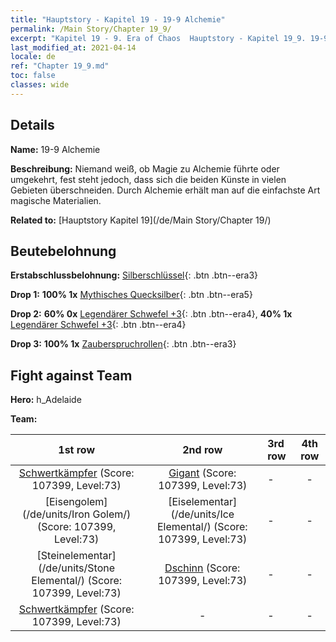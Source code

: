 ```yaml
---
title: "Hauptstory - Kapitel 19 - 19-9 Alchemie"
permalink: /Main Story/Chapter 19_9/
excerpt: "Kapitel 19 - 9. Era of Chaos  Hauptstory - Kapitel 19_9. 19-9 Alchemie"
last_modified_at: 2021-04-14
locale: de
ref: "Chapter 19_9.md"
toc: false
classes: wide
---
```


## Details

 **Name:** 19-9 Alchemie

 **Beschreibung:** Niemand weiß, ob Magie zu Alchemie führte oder umgekehrt, fest steht jedoch, dass sich die beiden Künste in vielen Gebieten überschneiden. Durch Alchemie erhält man auf die einfachste Art magische Materialien.

 **Related to:** [Hauptstory Kapitel 19](/de/Main Story/Chapter 19/)

## Beutebelohnung

 **Erstabschlussbelohnung:** [Silberschlüssel](/de/Items/con_693/){: .btn .btn--era3}

 **Drop 1:** **100% 1x** [Mythisches Quecksilber](/de/Items/mat_63/){: .btn .btn--era5}

 **Drop 2:** **60% 0x** [Legendärer Schwefel +3](/de/Items/mat_57/){: .btn .btn--era4}, **40% 1x** [Legendärer Schwefel +3](/de/Items/mat_57/){: .btn .btn--era4}

 **Drop 3:** **100% 1x** [Zauberspruchrollen](/de/Items/con_694/){: .btn .btn--era3}


## Fight against Team
 **Hero:** h_Adelaide

 **Team:**


  | 1st row | 2nd row | 3rd row | 4th row |
  |:----:|:----:|:----|:----:|
  | [Schwertkämpfer](/de/units/Swordsman/) (Score: 107399, Level:73)  | [Gigant](/de/units/Giant/) (Score: 107399, Level:73)  | - | - |
  | [Eisengolem](/de/units/Iron Golem/) (Score: 107399, Level:73)  | [Eiselementar](/de/units/Ice Elemental/) (Score: 107399, Level:73)  | - | - |
  | [Steinelementar](/de/units/Stone Elemental/) (Score: 107399, Level:73)  | [Dschinn](/de/units/Genie/) (Score: 107399, Level:73)  | - | - |
  | [Schwertkämpfer](/de/units/Swordsman/) (Score: 107399, Level:73)  | - | - | - |



